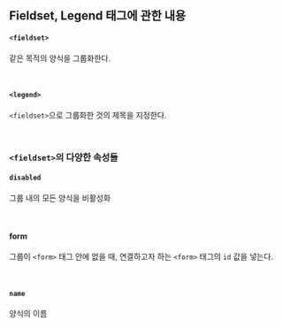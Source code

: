 ## Fieldset, Legend 태그에 관한 내용

#### `<fieldset>`
같은 목적의 양식을 그룹화한다.

<br>

#### `<legend>`
`<fieldset>`으로 그룹화한 것의 제목을 지정한다.

<br>

### `<fieldset>`의 다양한 속성들
#### `disabled`
그룹 내의 모든 양식을 비활성화

<br>

#### form 
그룹이 `<form>` 태그 안에 없을 때, 연결하고자 하는 `<form>` 태그의 `id` 값을 넣는다.

<br>

#### `name`
양식의 이름